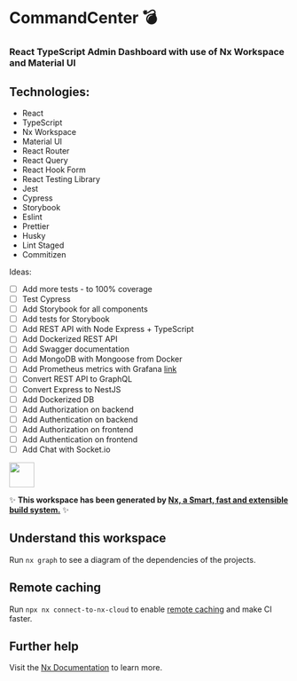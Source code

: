 # CommandCenter 💣

### React TypeScript Admin Dashboard with use of Nx Workspace and Material UI

## Technologies:

-  React
- TypeScript
- Nx Workspace
- Material UI
- React Router
- React Query
- React Hook Form
- React Testing Library
- Jest
- Cypress
- Storybook
- Eslint
- Prettier
- Husky
- Lint Staged
- Commitizen

Ideas:
- [ ] Add more tests - to 100% coverage
- [ ] Test Cypress
- [ ] Add Storybook for all components
- [ ] Add tests for Storybook
- [ ] Add REST API with Node Express + TypeScript
- [ ] Add Dockerized REST API
- [ ] Add Swagger documentation
- [ ] Add MongoDB with Mongoose from Docker
- [ ] Add Prometheus metrics with Grafana [link](https://www.youtube.com/watch?v=HMQ-h3riqYU&t=150s&ab_channel=TomDoesTech)
- [ ] Convert REST API to GraphQL
- [ ] Convert Express to NestJS
- [ ] Add Dockerized DB
- [ ] Add Authorization on backend
- [ ] Add Authentication on backend
- [ ] Add Authorization on frontend
- [ ] Add Authentication on frontend
- [ ] Add Chat with Socket.io

<a alt="Nx logo" href="https://nx.dev" target="_blank" rel="noreferrer"><img src="https://raw.githubusercontent.com/nrwl/nx/master/images/nx-logo.png" width="45"></a>

✨ **This workspace has been generated by [Nx, a Smart, fast and extensible build system.](https://nx.dev)** ✨

## Understand this workspace

Run `nx graph` to see a diagram of the dependencies of the projects.

## Remote caching

Run `npx nx connect-to-nx-cloud` to enable [remote caching](https://nx.app) and make CI faster.

## Further help

Visit the [Nx Documentation](https://nx.dev) to learn more.
